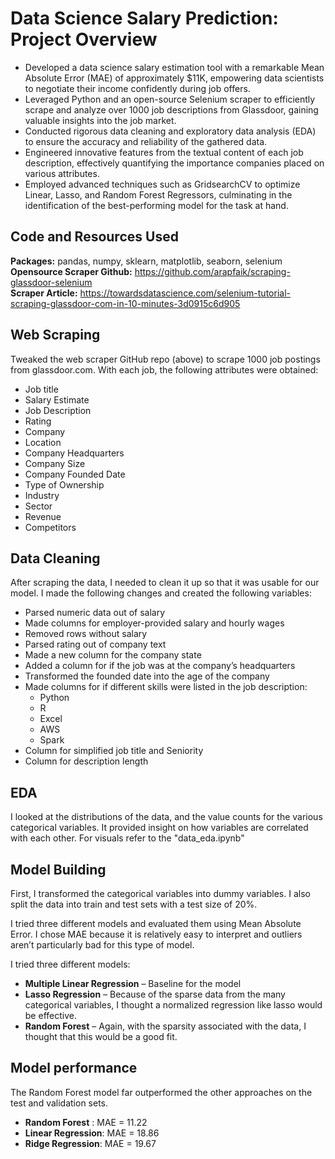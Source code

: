# Data Science Salary Prediction: Project Overview 
* Developed a data science salary estimation tool with a remarkable Mean Absolute Error (MAE) of approximately $11K, empowering data scientists to negotiate their income confidently during job offers.
* Leveraged Python and an open-source Selenium scraper to efficiently scrape and analyze over 1000 job descriptions from Glassdoor, gaining valuable insights into the job market.
* Conducted rigorous data cleaning and exploratory data analysis (EDA) to ensure the accuracy and reliability of the gathered data.
* Engineered innovative features from the textual content of each job description, effectively quantifying the importance companies placed on various attributes.
* Employed advanced techniques such as GridsearchCV to optimize Linear, Lasso, and Random Forest Regressors, culminating in the identification of the best-performing model for the task at hand.

## Code and Resources Used 
**Packages:** pandas, numpy, sklearn, matplotlib, seaborn, selenium 
**Opensource Scraper Github:** https://github.com/arapfaik/scraping-glassdoor-selenium  
**Scraper Article:** https://towardsdatascience.com/selenium-tutorial-scraping-glassdoor-com-in-10-minutes-3d0915c6d905  

## Web Scraping
Tweaked the web scraper GitHub repo (above) to scrape 1000 job postings from glassdoor.com. With each job, the following attributes were obtained:
*	Job title
*	Salary Estimate
*	Job Description
*	Rating
*	Company 
*	Location
*	Company Headquarters 
*	Company Size
*	Company Founded Date
*	Type of Ownership 
*	Industry
*	Sector
*	Revenue
*	Competitors 

## Data Cleaning
After scraping the data, I needed to clean it up so that it was usable for our model. I made the following changes and created the following variables:

*	Parsed numeric data out of salary 
*	Made columns for employer-provided salary and hourly wages 
*	Removed rows without salary 
*	Parsed rating out of company text 
*	Made a new column for the company state 
*	Added a column for if the job was at the company’s headquarters 
*	Transformed the founded date into the age of the company 
*	Made columns for if different skills were listed in the job description:
    * Python  
    * R  
    * Excel  
    * AWS  
    * Spark 
*	Column for simplified job title and Seniority 
*	Column for description length 

## EDA
I looked at the distributions of the data, and the value counts for the various categorical variables. It provided insight on how variables are correlated with each other. For visuals refer to the "data_eda.ipynb"

## Model Building 

First, I transformed the categorical variables into dummy variables. I also split the data into train and test sets with a test size of 20%.   

I tried three different models and evaluated them using Mean Absolute Error. I chose MAE because it is relatively easy to interpret and outliers aren’t particularly bad for this type of model.   

I tried three different models:
*	**Multiple Linear Regression** – Baseline for the model
*	**Lasso Regression** – Because of the sparse data from the many categorical variables, I thought a normalized regression like lasso would be effective.
*	**Random Forest** – Again, with the sparsity associated with the data, I thought that this would be a good fit.

## Model performance
The Random Forest model far outperformed the other approaches on the test and validation sets. 
*	**Random Forest** : MAE = 11.22
*	**Linear Regression**: MAE = 18.86
*	**Ridge Regression**: MAE = 19.67
